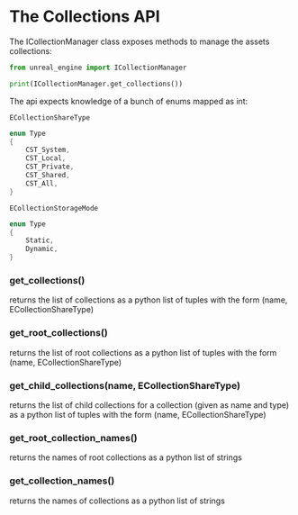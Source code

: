 # The Collections API

The ICollectionManager class exposes methods to manage the assets collections:

```python
from unreal_engine import ICollectionManager

print(ICollectionManager.get_collections())
```

The api expects knowledge of a bunch of enums mapped as int:

`ECollectionShareType`

```c
enum Type
{
    CST_System,
    CST_Local,
    CST_Private,
    CST_Shared,
    CST_All,
}
```

`ECollectionStorageMode`

```c
enum Type
{
    Static,
    Dynamic,
}
```



### get_collections()

returns the list of collections as a python list of tuples with the form (name, ECollectionShareType)

### get_root_collections()

returns the list of root collections as a python list of tuples with the form (name, ECollectionShareType)

### get_child_collections(name, ECollectionShareType)

returns the list of child collections for a collection (given as name and type) as a python list of tuples with the form (name, ECollectionShareType)

### get_root_collection_names()

returns the names of root collections as a python list of strings

### get_collection_names()

returns the names of collections as a python list of strings

